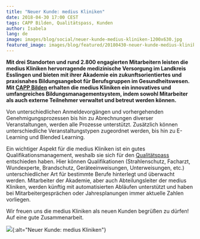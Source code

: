 ```yaml
---
title: "Neuer Kunde: medius Kliniken"
date: 2018-04-30 17:00 CEST
tags: CAPP Bilden, Qualitätspass, Kunden
author: Isabela
lang: de
image: images/blog/social/neuer-kunde-medius-kliniken-1200x630.jpg
featured_image: images/blog/featured/20180430-neuer-kunde-medius-kliniken.jpg
---
```


__Mit drei Standorten und rund 2.800 engagierten Mitarbeitern leisten die medius Kliniken hervorragende medizinische Versorgung im Landkreis Esslingen und bieten mit ihrer Akademie ein zukunftsorientiertes und praxisnahes Bildungsangebot für Berufsgruppen im Gesundheitswesen. Mit [CAPP Bilden](/capp-bilden/) erhalten die medius Kliniken ein innovatives und umfangreiches Bildungsmanagementsystem, indem sowohl Mitarbeiter als auch externe Teilnehmer verwaltet und betreut werden können.__

Von unterschiedlichen Anmeldevorgängen und vorhergehenden Genehmigungsprozessen bis hin zu Abrechnungen diverser Veranstaltungen, werden alle Prozesse unterstützt. Zusätzlich können unterschiedliche Veranstaltungstypen zugeordnet werden, bis hin zu E-Learning und Blended Learning.

Ein wichtiger Aspekt für die medius Kliniken ist ein gutes Qualifikationsmanagement, weshalb sie sich für den [Qualitätspass](/qualitatspass-qualitatsmonitor/) entschieden haben. Hier können Qualifikationen (Strahlenschutz, Facharzt, Wundexperte, Brandschutz, Geräteeinweisungen, Unterweisungen, etc.) unterschiedlicher Art für bestimmte Berufe hinterlegt und überwacht werden. Mitarbeiter der Akademie, aber auch Abteilungsleiter der medius Kliniken, werden künftig mit automatisierten Abläufen unterstützt und haben bei Mitarbeitergesprächen oder Jahresplanungen immer aktuelle Zahlen vorliegen.

Wir freuen uns die medius Kliniken als neuen Kunden begrüßen zu dürfen! Auf eine gute Zusammenarbeit.

![](/images/blog/social/neuer-kunde-medius-kliniken-1200x630.jpg){:alt="Neuer Kunde: medius Kliniken"}
